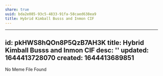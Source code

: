 ```yaml
---
share: true
uuid: bda2e085-93c5-4833-91fa-58caed638ea9
title: Hybrid Kimball Busss and Inmon CIF
---
```

---
id: pkHWS8hQOn8P5QzB7AH3K
title: Hybrid Kimball Busss and Inmon CIF
desc: ''
updated: 1644413728070
created: 1644413689851
---

No Meme File Found